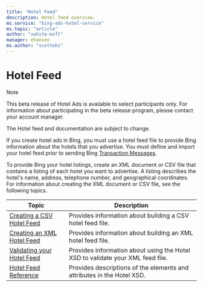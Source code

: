 ```yaml
---
title: "Hotel Feed"
description: Hotel feed overview.
ms.service: "bing-ads-hotel-service"
ms.topic: "article"
author: "swhite-msft"
manager: ehansen
ms.author: "scottwhi"
---
```


# Hotel Feed

> [!NOTE]
> This beta release of Hotel Ads is available to select participants only. For information about participating in the beta release program, please contact your account manager.
>
> The Hotel feed and documentation are subject to change. 

If you create hotel ads in Bing, you must use a hotel feed file to provide Bing information about the hotels that you advertise. You must define and import your hotel feed prior to sending Bing [Transaction Messages](../transaction-message/transaction-message.md).

To provide Bing your hotel listings, create an XML document or CSV file that contains a listing of each hotel you want to advertise. A listing describes the hotel's name, address, telephone number, and geographical coordinates. For information about creating the XML document or CSV file, see the following topics.

|Topic|Description
|-|-
|[Creating a CSV Hotel Feed](../hotel-feed/create-csv-hotel-feed.md)|Provides information about building a CSV hotel feed file.
|[Creating an XML Hotel Feed](../hotel-feed/create-hotel-feed.md)|Provides information about building an XML hotel feed file.
|[Validating your Hotel Feed](../hotel-feed/validate-hotel-feed.md)|Provides information about using the Hotel XSD to validate your XML feed file.
|[Hotel Feed Reference](../hotel-feed/reference.md)|Provides descriptions of the elements and attributes in the Hotel XSD.

